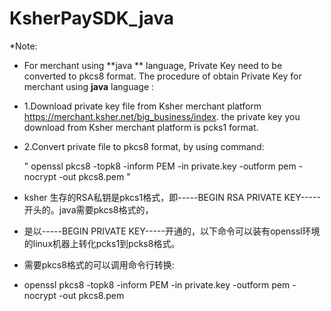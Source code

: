 # KsherPaySDK_java

 *Note:
 * For merchant using **java ** language, Private Key need to be converted to pkcs8 format. 
  The procedure of obtain Private Key for merchant using **java** language :
 * 1.Download private key file from Ksher merchant platform  https://merchant.ksher.net/big_business/index.
  the private key you download from Ksher merchant platform  is pcks1 format.
 * 2.Convert private file to pkcs8 format, by using command:
  
   " openssl pkcs8 -topk8 -inform PEM -in private.key -outform pem -nocrypt -out pkcs8.pem "
   
  
  
 * ksher 生存的RSA私钥是pkcs1格式，即-----BEGIN RSA PRIVATE KEY----- 开头的。java需要pkcs8格式的，
 * 是以-----BEGIN PRIVATE KEY-----开通的，以下命令可以装有openssl环境的linux机器上转化pcks1到pcks8格式。
 * 需要pkcs8格式的可以调用命令行转换:
 * openssl pkcs8 -topk8 -inform PEM -in private.key -outform pem -nocrypt -out pkcs8.pem
